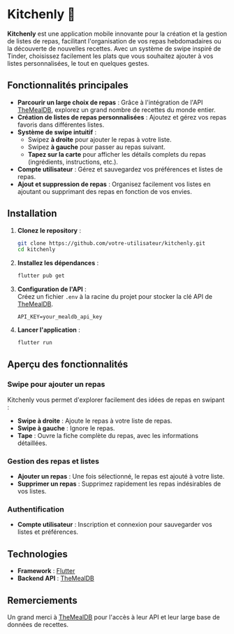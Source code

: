 # Kitchenly 🍲

**Kitchenly** est une application mobile innovante pour la création et la gestion de listes de repas, facilitant l'organisation de vos repas hebdomadaires ou la découverte de nouvelles recettes. Avec un système de swipe inspiré de Tinder, choisissez facilement les plats que vous souhaitez ajouter à vos listes personnalisées, le tout en quelques gestes.

## Fonctionnalités principales

- **Parcourir un large choix de repas** : Grâce à l'intégration de l'API [TheMealDB](https://www.themealdb.com/), explorez un grand nombre de recettes du monde entier.
- **Création de listes de repas personnalisées** : Ajoutez et gérez vos repas favoris dans différentes listes.
- **Système de swipe intuitif** : 
  - Swipez **à droite** pour ajouter le repas à votre liste.
  - Swipez **à gauche** pour passer au repas suivant.
  - **Tapez sur la carte** pour afficher les détails complets du repas (ingrédients, instructions, etc.).
- **Compte utilisateur** : Gérez et sauvegardez vos préférences et listes de repas.
- **Ajout et suppression de repas** : Organisez facilement vos listes en ajoutant ou supprimant des repas en fonction de vos envies.

## Installation

1. **Clonez le repository** :

   ```bash
   git clone https://github.com/votre-utilisateur/kitchenly.git
   cd kitchenly
   ```

2. **Installez les dépendances** :

   ```bash
   flutter pub get
   ```

3. **Configuration de l'API** :  
   Créez un fichier `.env` à la racine du projet pour stocker la clé API de [TheMealDB](https://www.themealdb.com/).
   ```plaintext
   API_KEY=your_mealdb_api_key
   ```

4. **Lancer l'application** :

   ```bash
   flutter run
   ```

## Aperçu des fonctionnalités

### Swipe pour ajouter un repas

Kitchenly vous permet d'explorer facilement des idées de repas en swipant :
- **Swipe à droite** : Ajoute le repas à votre liste de repas.
- **Swipe à gauche** : Ignore le repas.
- **Tape** : Ouvre la fiche complète du repas, avec les informations détaillées.

### Gestion des repas et listes

- **Ajouter un repas** : Une fois sélectionné, le repas est ajouté à votre liste.
- **Supprimer un repas** : Supprimez rapidement les repas indésirables de vos listes.

### Authentification

- **Compte utilisateur** : Inscription et connexion pour sauvegarder vos listes et préférences.

## Technologies

- **Framework** : [Flutter](https://flutter.dev/)
- **Backend API** : [TheMealDB](https://www.themealdb.com/)

## Remerciements

Un grand merci à [TheMealDB](https://www.themealdb.com/) pour l'accès à leur API et leur large base de données de recettes.

